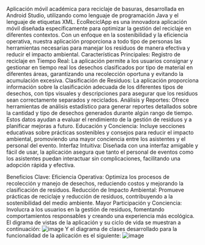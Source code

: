 Aplicación móvil académica para reciclaje de basuras, desarrollada en Android Studio, utilizando como lenguaje de programación Java y el lenguaje de etiquetas XML.
EcoReciclApp es una innovadora aplicación móvil diseñada específicamente para optimizar la gestión del reciclaje en diferentes contextos. Con un enfoque en la sostenibilidad y la eficiencia operativa, nuestra aplicación proporciona a todo tipo de personas las herramientas necesarias para manejar los residuos de manera efectiva y reducir el impacto ambiental.
Características Principales:
Registro de reciclaje en Tiempo Real:
La aplicación permite a los usuarios consignar y gestionar en tiempo real los desechos clasificados por tipo de material en diferentes áreas, garantizando una recolección oportuna y evitando la acumulación excesiva.
Clasificación de Residuos:
La aplicación proporciona información sobre la clasificación adecuada de los diferentes tipos de desechos, con tips visuales y descripciones para asegurar que los residuos sean correctamente separados y reciclados.
Análisis y Reportes:
Ofrece herramientas de análisis estadístico para generar reportes detallados sobre la cantidad y tipo de desechos generados durante algún rango de tiempo. Estos datos ayudan a evaluar el rendimiento de la gestión de residuos y a planificar mejoras a futuro.
Educación y Conciencia:
Incluye secciones educativas sobre prácticas sostenibles y consejos para reducir el impacto ambiental, promoviendo una mayor conciencia entre los asistentes y el personal del evento.
Interfaz Intuitiva:
Diseñada con una interfaz amigable y fácil de usar, la aplicación asegura que tanto el personal de eventos como los asistentes puedan interactuar sin complicaciones, facilitando una adopción rápida y efectiva.


Beneficios Clave:
Eficiencia Operativa: Optimiza los procesos de recolección y manejo de desechos, reduciendo costos y mejorando la clasificación de residuos.
Reducción de Impacto Ambiental: Promueve prácticas de reciclaje y reducción de residuos, contribuyendo a la sostenibilidad del medio ambiente.
Mayor Participación y Conciencia: Involucra a los usuarios en la gestión de residuos, fomentando comportamientos responsables y creando una experiencia más ecológica.
El digrama de vistas de la aplicación y su ciclo de vida se muestran a continuación:
![image](https://github.com/user-attachments/assets/ffb59873-b55a-4120-a313-c8fde5b05a44)
Y el diagrama de clases desarrollado para la funcionalidad de la aplicación es el siguiente:
![image](https://github.com/user-attachments/assets/124a0579-764f-4ac3-9d73-e64dffa45b0a)


